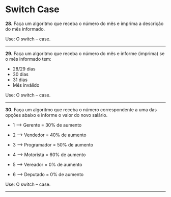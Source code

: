 # Switch Case 

<Strong>28.</Strong> Faça um algoritmo que receba o número do mês e imprima a descrição do mês informado. 

Use: O switch – case. 
<hr>
<Strong>29.</Strong> Faça um algoritmo que receba o número do mês e informe (imprima) se o mês informado 
tem: 

- 28/29 dias  
- 30 dias 
- 31 dias 
- Mês inválido 

Use: O switch – case. 
<hr>
<Strong>30.</Strong> Faça um algoritmo que receba o número correspondente a uma das opções abaixo e 
informe o valor do novo salário. 

- 1 --> Gerente = 30% de aumento

- 2 --> Vendedor = 40% de aumento

- 3 --> Programador = 50% de aumento

- 4 --> Motorista = 60% de aumento

- 5 --> Vereador = 0% de aumento 

- 6 --> Deputado = 0% de aumento

Use: O switch – case. 
<hr>
